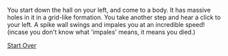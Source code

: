 You start down the hall on your left, and come to a body. It has massive holes in it in a grid-like formation. You take another step and hear a click to your left.
A spike wall swings and impales you at an incredible speed! (incase you don't know what 'impales' means, it means you died.)

[Start Over](../README.md)